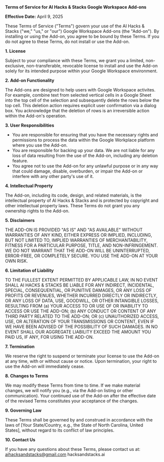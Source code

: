 **Terms of Service for AI Hacks & Stacks Google Workspace Add-ons**

**Effective Date:** April 9, 2025

These Terms of Service ("Terms") govern your use of the AI Hacks & Stacks ("we," "us," or "our") Google Workspace Add-ons (the "Add-on"). By installing or using the Add-on, you agree to be bound by these Terms. If you do not agree to these Terms, do not install or use the Add-on.

**1. License**

Subject to your compliance with these Terms, we grant you a limited, non-exclusive, non-transferable, revocable license to install and use the Add-on solely for its intended purpose within your Google Workspace environment.

**2. Add-on Functionality**

The Add-ons are designed to help users with Google Workspace activites.  For example, combine text from selected vertical cells in a Google Sheet into the top cell of the selection and subsequently delete the rows below the top cell. This deletion action requires explicit user confirmation via a dialog box. You acknowledge that the deletion of rows is an irreversible action within the Add-on's operation.

**3. User Responsibilities**

* You are responsible for ensuring that you have the necessary rights and permissions to process the data within the Google Workplace platform where you use the Add-on.
* You are responsible for backing up your data. We are not liable for any loss of data resulting from the use of the Add-on, including any deletion feature.
* You agree not to use the Add-on for any unlawful purpose or in any way that could damage, disable, overburden, or impair the Add-on or interfere with any other party's use of it.

**4. Intellectual Property**

The Add-on, including its code, design, and related materials, is the intellectual property of AI Hacks & Stacks and is protected by copyright and other intellectual property laws. These Terms do not grant you any ownership rights to the Add-on.

**5. Disclaimers**

THE ADD-ON IS PROVIDED "AS IS" AND "AS AVAILABLE" WITHOUT WARRANTIES OF ANY KIND, EITHER EXPRESS OR IMPLIED, INCLUDING, BUT NOT LIMITED TO, IMPLIED WARRANTIES OF MERCHANTABILITY, FITNESS FOR A PARTICULAR PURPOSE, TITLE, AND NON-INFRINGEMENT. WE DO NOT WARRANT THAT THE ADD-ON WILL BE UNINTERRUPTED, ERROR-FREE, OR COMPLETELY SECURE. YOU USE THE ADD-ON AT YOUR OWN RISK.

**6. Limitation of Liability**

TO THE FULLEST EXTENT PERMITTED BY APPLICABLE LAW, IN NO EVENT SHALL AI HACKS & STACKS BE LIABLE FOR ANY INDIRECT, INCIDENTAL, SPECIAL, CONSEQUENTIAL, OR PUNITIVE DAMAGES, OR ANY LOSS OF PROFITS OR REVENUES, WHETHER INCURRED DIRECTLY OR INDIRECTLY, OR ANY LOSS OF DATA, USE, GOODWILL, OR OTHER INTANGIBLE LOSSES, RESULTING FROM (a) YOUR ACCESS TO OR USE OF OR INABILITY TO ACCESS OR USE THE ADD-ON; (b) ANY CONDUCT OR CONTENT OF ANY THIRD PARTY RELATED TO THE ADD-ON; OR (c) UNAUTHORIZED ACCESS, USE, OR ALTERATION OF YOUR TRANSMISSIONS OR CONTENT, EVEN IF WE HAVE BEEN ADVISED OF THE POSSIBILITY OF SUCH DAMAGES. IN NO EVENT SHALL OUR AGGREGATE LIABILITY EXCEED THE AMOUNT YOU PAID US, IF ANY, FOR USING THE ADD-ON.

**7. Termination**

We reserve the right to suspend or terminate your license to use the Add-on at any time, with or without cause or notice. Upon termination, your right to use the Add-on will immediately cease.

**8. Changes to Terms**

We may modify these Terms from time to time. If we make material changes, we will notify you (e.g., via the Add-on listing or other communication). Your continued use of the Add-on after the effective date of the revised Terms constitutes your acceptance of the changes.

**9. Governing Law**

These Terms shall be governed by and construed in accordance with the laws of [Your State/Country, e.g., the State of North Carolina, United States], without regard to its conflict of law principles.

**10. Contact Us**

If you have any questions about these Terms, please contact us at:
aihacksandstacks@gmail.com
hacksandstacks.ai